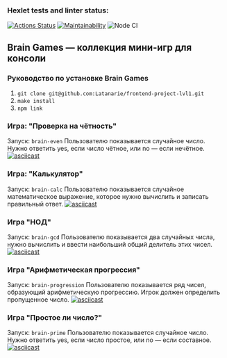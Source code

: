 ### Hexlet tests and linter status:
[![Actions Status](https://github.com/Latanarie/frontend-project-lvl1/workflows/hexlet-check/badge.svg)](https://github.com/Latanarie/frontend-project-lvl1/actions)
[![Maintainability](https://api.codeclimate.com/v1/badges/1a475687666937df21a4/maintainability)](https://codeclimate.com/github/Latanarie/frontend-project-lvl1/maintainability)
![Node CI](https://github.com/Latanarie/frontend-project-lvl1/actions/workflows/github-actions-demo.yml/badge.svg)
## Brain Games — коллекция мини-игр для консоли

### Руководство по установке Brain Games
1. ```git clone git@github.com:Latanarie/frontend-project-lvl1.git```
2. ```make install```
3. ```npm link```

### Игра: "Проверка на чётность"
Запуск: ```brain-even```
Пользователю показывается случайное число. Нужно ответить yes, если число чётное, или no — если нечётное.
[![asciicast](https://asciinema.org/a/ogq0Jx01iTnG4tazeWCURi08e.svg)](https://asciinema.org/a/ogq0Jx01iTnG4tazeWCURi08e)

### Игра: "Калькулятор"
Запуск: ```brain-calc```
Пользователю показывается случайное математическое выражение, которое нужно вычислить и записать правильный ответ.
[![asciicast](https://asciinema.org/a/f5A9NkXTdN2Okt9JIRUxR8EQy.svg)](https://asciinema.org/a/f5A9NkXTdN2Okt9JIRUxR8EQy)

### Игра "НОД"
Запуск: ```brain-gcd```
Пользователю показывается два случайных числа, нужно вычислить и ввести наибольший общий делитель этих чисел.
[![asciicast](https://asciinema.org/a/lSg6oK000wWWaK3u5TT4AgYDd.svg)](https://asciinema.org/a/lSg6oK000wWWaK3u5TT4AgYDd)

### Игра "Арифметическая прогрессия"
Запуск: ```brain-progression```
Пользователю показывается ряд чисел, образующий арифметическую прогрессию. Игрок должен определить пропущенное число.
[![asciicast](https://asciinema.org/a/gowuaGwJgTRF6uSQLa02XDZ2z.svg)](https://asciinema.org/a/gowuaGwJgTRF6uSQLa02XDZ2z)

### Игра "Простое ли число?"
Запуск: ```brain-prime```
Пользователю показывается случайное число. Нужно ответить yes, если число простое, или no — если составное.
[![asciicast](https://asciinema.org/a/r7Llv3cfGyOpnH8HOLNpb1hGj.svg)](https://asciinema.org/a/r7Llv3cfGyOpnH8HOLNpb1hGj)
